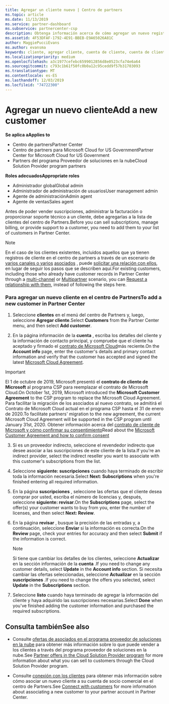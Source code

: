 ```yaml
---
title: Agregar un cliente nuevo | Centro de partners
ms.topic: article
ms.date: 11/13/2019
ms.service: partner-dashboard
ms.subservice: partnercenter-csp
description: Obtenga información acerca de cómo agregar un nuevo registro de cliente en el centro de Partners. A continuación, puede vender las suscripciones del cliente, administrar la facturación o proporcionar soporte al cliente.
ms.assetid: 4F53DFAF-1792-4E91-BBEB-E9A65026A81C
author: MaggiePucciEvans
ms.author: evansma
keywords: cliente, agregar cliente, cuenta de cliente, cuenta de cliente en el Centro de partners, clientes, agregar clientes, crear cuenta de cliente
ms.localizationpriority: medium
ms.openlocfilehash: a3c1977cefebc6599012856d8e0523cfa74e6a64
ms.sourcegitcommit: c793c1b61f50fc0b0a12c95cedd9f57b31703093
ms.translationtype: MT
ms.contentlocale: es-ES
ms.lasthandoff: 12/03/2019
ms.locfileid: "74722300"
---
```

# <a name="add-a-new-customer"></a><span data-ttu-id="cb154-105">Agregar un nuevo cliente</span><span class="sxs-lookup"><span data-stu-id="cb154-105">Add a new customer</span></span>

<span data-ttu-id="cb154-106">**Se aplica a**</span><span class="sxs-lookup"><span data-stu-id="cb154-106">**Applies to**</span></span>

- <span data-ttu-id="cb154-107">Centro de partners</span><span class="sxs-lookup"><span data-stu-id="cb154-107">Partner Center</span></span>
- <span data-ttu-id="cb154-108">Centro de partners para Microsoft Cloud for US Government</span><span class="sxs-lookup"><span data-stu-id="cb154-108">Partner Center for Microsoft Cloud for US Government</span></span>
- <span data-ttu-id="cb154-109">Partners del programa Proveedor de soluciones en la nube</span><span class="sxs-lookup"><span data-stu-id="cb154-109">Cloud Solution Provider program partners</span></span>

<span data-ttu-id="cb154-110">**Roles adecuados**</span><span class="sxs-lookup"><span data-stu-id="cb154-110">**Appropriate roles**</span></span>

- <span data-ttu-id="cb154-111">Administrador global</span><span class="sxs-lookup"><span data-stu-id="cb154-111">Global admin</span></span>
- <span data-ttu-id="cb154-112">Administrador de administración de usuarios</span><span class="sxs-lookup"><span data-stu-id="cb154-112">User management admin</span></span>
- <span data-ttu-id="cb154-113">Agente de administración</span><span class="sxs-lookup"><span data-stu-id="cb154-113">Admin agent</span></span>
- <span data-ttu-id="cb154-114">Agente de ventas</span><span class="sxs-lookup"><span data-stu-id="cb154-114">Sales agent</span></span>


<span data-ttu-id="cb154-115">Antes de poder vender suscripciones, administrar la facturación o proporcionar soporte técnico a un cliente, debe agregarlas a la lista de clientes del centro de Partners.</span><span class="sxs-lookup"><span data-stu-id="cb154-115">Before you can sell subscriptions, manage billing, or provide support to a customer, you need to add them to your list of customers in Partner  Center.</span></span>

>[!NOTE]
><span data-ttu-id="cb154-116">En el caso de los clientes existentes, incluidos aquellos que ya tienen registros de cliente en el centro de partners a través de un escenario de [varios canales o varios](multichannel.md) [asociados](multipartner.md) , puede [solicitar una relación con ellos](request-a-relationship-with-a-customer.md), en lugar de seguir los pasos que se describen aquí.</span><span class="sxs-lookup"><span data-stu-id="cb154-116">For existing customers, including those who already have customer records in Partner Center through a [multi-channel](multichannel.md) or [Multipartner](multipartner.md) scenario, you can [Request a relationship with them](request-a-relationship-with-a-customer.md), instead of following the steps here.</span></span>

### <a name="to-add-a-new-customer-in-partner-center"></a><span data-ttu-id="cb154-117">Para agregar un nuevo cliente en el centro de Partners</span><span class="sxs-lookup"><span data-stu-id="cb154-117">To add a new customer in Partner Center</span></span>

1. <span data-ttu-id="cb154-118">Seleccione **clientes** en el menú del centro de Partners y, luego, seleccione **Agregar cliente**.</span><span class="sxs-lookup"><span data-stu-id="cb154-118">Select **Customers** from the Partner Center menu, and then select **Add customer**.</span></span>

2. <span data-ttu-id="cb154-119">En la página información de la **cuenta** , escriba los detalles del cliente y la información de contacto principal, y compruebe que el cliente ha aceptado y firmado el [contrato de Microsoft Cloud](agreements.md)más reciente.</span><span class="sxs-lookup"><span data-stu-id="cb154-119">On the **Account info** page, enter the customer's details and primary contact information and verify that the customer has accepted and signed the latest [Microsoft Cloud Agreement](agreements.md).</span></span>

>[!IMPORTANT] 
> <span data-ttu-id="cb154-120">El 1 de octubre de 2019, Microsoft presentó el **contrato de cliente de Microsoft** al programa CSP para reemplazar el contrato de Microsoft Cloud.</span><span class="sxs-lookup"><span data-stu-id="cb154-120">On October 1st, 2019, Microsoft introduced the **Microsoft Customer Agreement** to the CSP program to replace the Microsoft Cloud Agreement.</span></span> <span data-ttu-id="cb154-121">Para facilitar la migración de los asociados al nuevo contrato, se admitirá el Contrato de Microsoft Cloud actual en el programa CSP hasta el 31 de enero de 2020.</span><span class="sxs-lookup"><span data-stu-id="cb154-121">To facilitate partners' migration to the new agreement, the current Microsoft Cloud Agreement will be supported in the CSP program until January 31st, 2020.</span></span> <span data-ttu-id="cb154-122">Obtener información acerca del [contrato de cliente de Microsoft y cómo confirmar su consentimiento](confirm-customer-agreement.md)</span><span class="sxs-lookup"><span data-stu-id="cb154-122">Read about the [Microsoft Customer Agreement and how to confirm consent](confirm-customer-agreement.md)</span></span>
  
3. <span data-ttu-id="cb154-123">Si es un proveedor indirecto, seleccione el revendedor indirecto que desee asociar a las suscripciones de este cliente de la lista.</span><span class="sxs-lookup"><span data-stu-id="cb154-123">If you're an indirect provider, select the indirect reseller you want to associate with this customer's subscriptions from the list.</span></span>

4. <span data-ttu-id="cb154-124">Seleccione **siguiente: suscripciones** cuando haya terminado de escribir toda la información necesaria.</span><span class="sxs-lookup"><span data-stu-id="cb154-124">Select **Next: Subscriptions** when you're finished entering all required information.</span></span>

5. <span data-ttu-id="cb154-125">En la página **suscripciones** , seleccione las ofertas que el cliente desea comprar por usted, escriba el número de licencias y, después, seleccione **siguiente: revisar**.</span><span class="sxs-lookup"><span data-stu-id="cb154-125">On the **Subscriptions** page, select the offer(s) your customer wants to buy from you, enter the number of licenses, and then select **Next: Review**.</span></span>

6. <span data-ttu-id="cb154-126">En la página **revisar** , busque la precisión de las entradas y, a continuación, seleccione **Enviar** si la información es correcta.</span><span class="sxs-lookup"><span data-stu-id="cb154-126">On the **Review** page, check your entries for accuracy and then select **Submit** if the information is correct.</span></span>

    >[!NOTE]
    ><span data-ttu-id="cb154-127">Si tiene que cambiar los detalles de los clientes, seleccione **Actualizar** en la sección información de la **cuenta** .</span><span class="sxs-lookup"><span data-stu-id="cb154-127">If you need to change any customer details, select **Update** in the **Account info** section.</span></span> <span data-ttu-id="cb154-128">Si necesita cambiar las ofertas seleccionadas, seleccione **Actualizar** en la sección **suscripciones** .</span><span class="sxs-lookup"><span data-stu-id="cb154-128">If you need to change the offers you selected, select **Update** in the **Subscriptions** section.</span></span>

7. <span data-ttu-id="cb154-129">Seleccione **listo** cuando haya terminado de agregar la información del cliente y haya adquirido las suscripciones necesarias.</span><span class="sxs-lookup"><span data-stu-id="cb154-129">Select **Done** when you've finished adding the customer information and purchased the required subscriptions.</span></span>

## <a name="see-also"></a><span data-ttu-id="cb154-130">Consulta también</span><span class="sxs-lookup"><span data-stu-id="cb154-130">See also</span></span>

- <span data-ttu-id="cb154-131">Consulte [ofertas de asociados en el programa proveedor de soluciones en la nube](csp-offers.md) para obtener más información sobre lo que puede vender a los clientes a través del programa proveedor de soluciones en la nube.</span><span class="sxs-lookup"><span data-stu-id="cb154-131">See [Partner offers in the Cloud Solution Provider program](csp-offers.md) for more information about what you can sell to customers through the Cloud Solution Provider program.</span></span>

- <span data-ttu-id="cb154-132">Consulte [conexión con los clientes](customer-accounts.md) para obtener más información sobre cómo asociar un nuevo cliente a su cuenta de socio comercial en el centro de Partners.</span><span class="sxs-lookup"><span data-stu-id="cb154-132">See [Connect with customers](customer-accounts.md) for more information about associating a new customer to your partner account in Partner Center.</span></span>